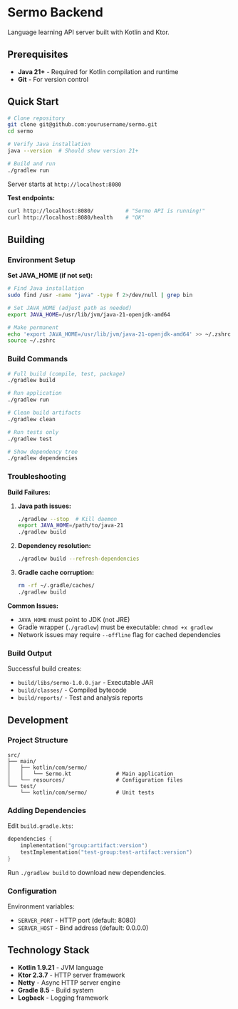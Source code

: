# Sermo Backend

Language learning API server built with Kotlin and Ktor.

## Prerequisites

- **Java 21+** - Required for Kotlin compilation and runtime
- **Git** - For version control

## Quick Start

```bash
# Clone repository
git clone git@github.com:yourusername/sermo.git
cd sermo

# Verify Java installation
java --version  # Should show version 21+

# Build and run
./gradlew run
```

Server starts at `http://localhost:8080`

**Test endpoints:**
```bash
curl http://localhost:8080/          # "Sermo API is running!"
curl http://localhost:8080/health    # "OK"
```

## Building

### Environment Setup

**Set JAVA_HOME (if not set):**
```bash
# Find Java installation
sudo find /usr -name "java" -type f 2>/dev/null | grep bin

# Set JAVA_HOME (adjust path as needed)
export JAVA_HOME=/usr/lib/jvm/java-21-openjdk-amd64

# Make permanent
echo 'export JAVA_HOME=/usr/lib/jvm/java-21-openjdk-amd64' >> ~/.zshrc
source ~/.zshrc
```

### Build Commands

```bash
# Full build (compile, test, package)
./gradlew build

# Run application
./gradlew run

# Clean build artifacts
./gradlew clean

# Run tests only
./gradlew test

# Show dependency tree
./gradlew dependencies
```

### Troubleshooting

**Build Failures:**

1. **Java path issues:**
   ```bash
   ./gradlew --stop  # Kill daemon
   export JAVA_HOME=/path/to/java-21
   ./gradlew build
   ```

2. **Dependency resolution:**
   ```bash
   ./gradlew build --refresh-dependencies
   ```

3. **Gradle cache corruption:**
   ```bash
   rm -rf ~/.gradle/caches/
   ./gradlew build
   ```

**Common Issues:**

- `JAVA_HOME` must point to JDK (not JRE)
- Gradle wrapper (`./gradlew`) must be executable: `chmod +x gradlew`
- Network issues may require `--offline` flag for cached dependencies

### Build Output

Successful build creates:
- `build/libs/sermo-1.0.0.jar` - Executable JAR
- `build/classes/` - Compiled bytecode
- `build/reports/` - Test and analysis reports

## Development

### Project Structure

```
src/
├── main/
│   ├── kotlin/com/sermo/
│   │   └── Sermo.kt              # Main application
│   └── resources/                # Configuration files
└── test/
    └── kotlin/com/sermo/         # Unit tests
```

### Adding Dependencies

Edit `build.gradle.kts`:

```kotlin
dependencies {
    implementation("group:artifact:version")
    testImplementation("test-group:test-artifact:version")
}
```

Run `./gradlew build` to download new dependencies.

### Configuration

Environment variables:
- `SERVER_PORT` - HTTP port (default: 8080)
- `SERVER_HOST` - Bind address (default: 0.0.0.0)

## Technology Stack

- **Kotlin 1.9.21** - JVM language
- **Ktor 2.3.7** - HTTP server framework  
- **Netty** - Async HTTP server engine
- **Gradle 8.5** - Build system
- **Logback** - Logging framework